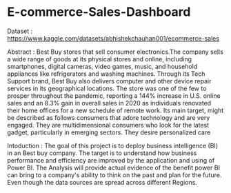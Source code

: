# E-commerce-Sales-Dashboard

Dataset : https://www.kaggle.com/datasets/abhishekchauhan001/ecommerce-sales

Abstract : Best Buy stores that sell consumer electronics.The company sells a wide range of goods at its physical stores and online, including smartphones, digital cameras, video games, music, and household appliances like refrigerators and washing machines. Through its Tech Support brand, Best Buy also delivers computer and other device repair services in its geographical locations. The store was one of the few to prosper throughout the pandemic, reporting a 144% increase in U.S. online sales and an 8.3% gain in overall sales in 2020 as individuals renovated their home offices for a new schedule of remote work. Its main target, might be described as follows consumers that adore technology and are very engaged. They are multidimensional consumers who look for the latest gadget, particularly in emerging sectors. They desire personalized care

Intoduction :  The goal of this project is to deploy business intelligence (BI) in an Best buy company. The target is to understand how business performance and efficiency are improved by the application and using of Power BI. The Analysis will provide actual evidence of the benefit power BI can bring to a company's ability to think on the past and plan for the future. Even though the data sources are spread across different Regions.
